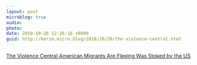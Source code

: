 ```yaml
---
layout: post
microblog: true
audio: 
photo: 
date: 2018-10-26 12:26:16 +0800
guid: http://kerim.micro.blog/2018/10/26/the-violence-central.html
---
```

[The Violence Central American Migrants Are Fleeing Was Stoked by the US](https://www.vice.com/en_us/article/qvnyzq/central-america-atrocities-caused-immigration-crisis)
